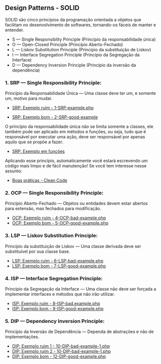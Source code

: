 ## Design Patterns - SOLID

SOLID são cinco princípios da programação orientada a objetos que facilitam no desenvolvimento de softwares, tornando-os fáceis de manter e entender.

<ul>
    <li> S — Single Responsiblity Principle (Princípio da responsabilidade única)</li>
    <li> O — Open-Closed Principle (Princípio Aberto-Fechado)</li>
    <li> L — Liskov Substitution Principle (Princípio da substituição de Liskov)</li>
    <li> I — Interface Segregation Principle (Princípio da Segregação da Interface)</li>
    <li> D — Dependency Inversion Principle (Princípio da inversão da dependência)</li>
</ul>
           
### 1. SRP — Single Responsibility Principle:
Princípio da Responsabilidade Única — Uma classe deve ter um, e somente um, motivo para mudar.

- [SRP: Exemplo ruim - 1-SRP-example.php](01-SRP-bad-example-god-class.php)

- [SRP: Exemplo bom - 2-SRP-good-example](02-SRP-good-example.php)

O princípio da responsabilidade única não se limita somente a classes, ele também pode ser aplicado em métodos e funções, ou seja, tudo que é responsável por executar uma ação, deve ser responsável por apenas aquilo que se propõe a fazer.

- [SRP: Exemplo em funções](03-SRP-function-example.php)

Aplicando esse princípio, automaticamente você estará escrevendo um código mais limpo e de fácil manutenção! Se você tem interesse nesse assunto:

- [Boas práticas - Clean Code](0.1-Clean-code.md)

### 2. OCP — Single Responsibility Principle:

Princípio Aberto-Fechado — Objetos ou entidades devem estar abertos para extensão, mas fechados para modificação.

- [OCP: Exemplo ruim - 4-OCP-bad-example.php](04-OCP-bad-example.php)
- [OCP: Exemplo bom - 5-OCP-good-example.php](05-OCP-good-example.php)

### 3. LSP — Liskov Substitution Principle:

Princípio da substituição de Liskov — Uma classe derivada deve ser substituível por sua classe base.

- [LSP: Exemplo ruim - 6-LSP-bad-example.php](06-LSP-bad-example.php)
- [LSP: Exemplo bom - 7-LSP-good-example.php](07-LSP-good-example.php)

### 4. ISP — Interface Segregation Principle:

Princípio da Segregação da Interface — Uma classe não deve ser forçada a implementar interfaces e métodos que não irão utilizar.

- [ISP: Exemplo ruim - 8-ISP-bad.example.php](08-ISP-bad.example.php)
- [ISP: Exemplo bom - 9-ISP-good-example.php](09-ISP-good-example.php)

### 5. DIP — Dependency Inversion Principle:

Princípio da Inversão de Dependência — Dependa de abstrações e não de implementações.

- [DIP: Exemplo ruim 1 - 10-DIP-bad-example-1.php](10-DIP-bad-example-1.php)
- [DIP: Exemplo ruim 2 - 10-DIP-bad-example-1.php](11-DIP-bad-example-2.php)
- [DIP: Exemplo bom - 12-DIP-good-example.php](12-DIP-good-example.php)
